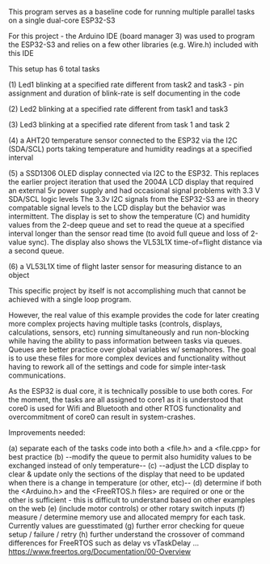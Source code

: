 This program serves as a baseline code for running multiple parallel tasks on a single dual-core ESP32-S3

For this project - the Arduino IDE (board manager 3) was used to program the ESP32-S3 and relies on a few other libraries (e.g. Wire.h) included with this IDE

This setup has 6 total tasks

(1) Led1 blinking at a specified rate different from task2 and task3 - pin assignment and duration of blink-rate is self documenting in the code

(2) Led2 blinking at a specified rate different from task1 and task3

(3) Led3 blinking at a specified rate diferent from task 1 and task 2

(4) a AHT20 temperature sensor connected to the ESP32 via the I2C (SDA/SCL) ports taking temperature and humidity readings at a specified interval

(5) a SSD1306 OLED display connected via I2C to the ESP32.  This replaces the earlier project iteration that used the 2004A LCD display that required an external 5v power supply and had occasional signal problems with 3.3 V SDA/SCL logic levels  The 3.3v I2C signals from the ESP32-S3 are in theory compatable signal levels to the LCD display but the behavior was intermittent.  The display is set to show the temperature (C) and humidity values from the 2-deep queue and set to read the queue at a specified interval longer than the sensor read time (to avoid full queue and loss of 2-value sync).  The display also shows the VL53L1X time-of=flight distance via a second queue. 

(6) a VL53L1X time of flight laster sensor for measuring distance to an object

This specific project by itself is not accomplishing much that cannot be achieved with a single loop program.  

However, the real value of this example provides the code for later creating more complex projects having multiple tasks (controls, displays, calculations, sensors, etc) running simultaneously and run non-blocking while having the ability to pass information between tasks via queues.  Queues are better practice over global variables w/ semaphores.  The goal is to use these files for more complex devices and functionality without having to rework all of the settings and code for simple inter-task communications.

As the ESP32 is dual core, it is technically possible to use both cores.  For the moment, the tasks are all assigned to core1 as it is understood that core0 is used for Wifi and Bluetooth and other RTOS functionality and overcommitment of core0 can result in system-crashes. 

Improvements needed: 

(a) separate each of the tasks code into both a <file.h> and a <file.cpp> for best practice 
(b) --modify the queue to permit also humidity values to be exchanged instead of only temperature--
(c) --adjust the LCD display to clear & update only the sections of the display that need to be updated when there is a change in temperature (or other, etc)--
(d) determine if both the <Arduino.h> and the <FreeRTOS.h files> are required or one or the other is sufficient - this is difficult to understand based on other examples on the web
(e) (include motor controls) or other rotary switch inputs
(f) measure / determine memory use and allocated mempry for each task.  Currently values are guesstimated
(g) further error checking for queue setup / failure / retry
(h) further understand the crossover of command differences for FreeRTOS such as delay vs vTaskDelay ...  https://www.freertos.org/Documentation/00-Overview


